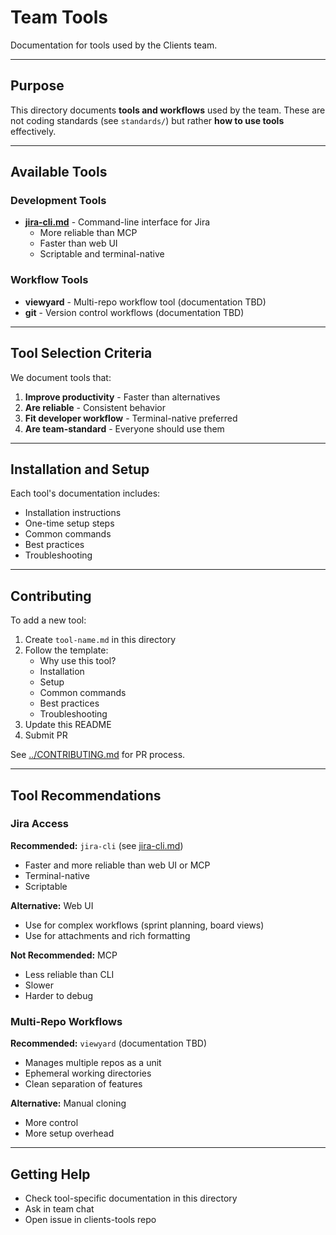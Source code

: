 # Team Tools

Documentation for tools used by the Clients team.

---

## Purpose

This directory documents **tools and workflows** used by the team. These are not coding standards (see `standards/`) but rather **how to use tools** effectively.

---

## Available Tools

### Development Tools

- **[jira-cli.md](jira-cli.md)** - Command-line interface for Jira
  - More reliable than MCP
  - Faster than web UI
  - Scriptable and terminal-native

### Workflow Tools

- **viewyard** - Multi-repo workflow tool (documentation TBD)
- **git** - Version control workflows (documentation TBD)

---

## Tool Selection Criteria

We document tools that:
1. **Improve productivity** - Faster than alternatives
2. **Are reliable** - Consistent behavior
3. **Fit developer workflow** - Terminal-native preferred
4. **Are team-standard** - Everyone should use them

---

## Installation and Setup

Each tool's documentation includes:
- Installation instructions
- One-time setup steps
- Common commands
- Best practices
- Troubleshooting

---

## Contributing

To add a new tool:
1. Create `tool-name.md` in this directory
2. Follow the template:
   - Why use this tool?
   - Installation
   - Setup
   - Common commands
   - Best practices
   - Troubleshooting
3. Update this README
4. Submit PR

See [../CONTRIBUTING.md](../CONTRIBUTING.md) for PR process.

---

## Tool Recommendations

### Jira Access

**Recommended:** `jira-cli` (see [jira-cli.md](jira-cli.md))
- Faster and more reliable than web UI or MCP
- Terminal-native
- Scriptable

**Alternative:** Web UI
- Use for complex workflows (sprint planning, board views)
- Use for attachments and rich formatting

**Not Recommended:** MCP
- Less reliable than CLI
- Slower
- Harder to debug

### Multi-Repo Workflows

**Recommended:** `viewyard` (documentation TBD)
- Manages multiple repos as a unit
- Ephemeral working directories
- Clean separation of features

**Alternative:** Manual cloning
- More control
- More setup overhead

---

## Getting Help

- Check tool-specific documentation in this directory
- Ask in team chat
- Open issue in clients-tools repo
